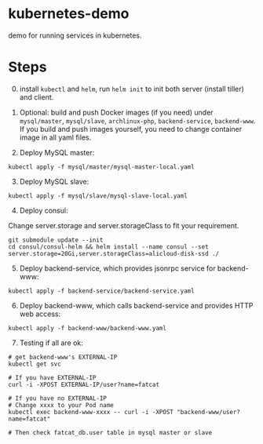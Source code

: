 # kubernetes-demo

demo for running services in kubernetes.

# Steps

0. install `kubectl` and `helm`, run `helm init` to init both server (install tiller) and client.

1. Optional: build and push Docker images (if you need) under `mysql/master`, `mysql/slave`, `archlinux-php`, `backend-service`, `backend-www`. If you build and push images yourself, you need to change container image in all yaml files.

2. Deploy MySQL master:

```shell
kubectl apply -f mysql/master/mysql-master-local.yaml
```

3. Deploy MySQL slave:

```shell
kubectl apply -f mysql/slave/mysql-slave-local.yaml
```

4. Deploy consul:

Change server.storage and server.storageClass to fit your requirement.

```shell
git submodule update --init
cd consul/consul-helm && helm install --name consul --set server.storage=20Gi,server.storageClass=alicloud-disk-ssd ./
```

5. Deploy backend-service, which provides jsonrpc service for backend-www:

```shell
kubectl apply -f backend-service/backend-service.yaml
```

6. Deploy backend-www, which calls backend-service and provides HTTP web access:

```shell
kubectl apply -f backend-www/backend-www.yaml
```

7. Testing if all are ok:

```shell
# get backend-www's EXTERNAL-IP
kubectl get svc

# If you have EXTERNAL-IP
curl -i -XPOST EXTERNAL-IP/user?name=fatcat

# If you have no EXTERNAL-IP
# Change xxxx to your Pod name
kubectl exec backend-www-xxxx -- curl -i -XPOST "backend-www/user?name=fatcat"

# Then check fatcat_db.user table in mysql master or slave
```

